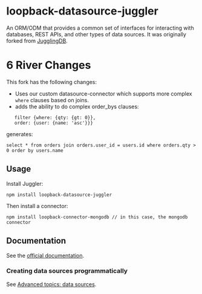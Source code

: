 # loopback-datasource-juggler

An ORM/ODM that provides a common set of interfaces for interacting with databases, REST APIs, and other types of data sources. It was originally forked from [JugglingDB](https://github.com/1602/jugglingdb).

# 6 River Changes

This fork has the following changes:

* Uses our custom datasource-connector which supports more complex `where` clauses based on joins.
* adds the ability to do complex order_bys clauses:

```
   filter {where: {qty: {gt: 0}}, 
   order: {user: {name: 'asc'}}}
```

generates:

`select * from orders join orders.user_id = users.id where orders.qty > 0 order by users.name`


## Usage

Install Juggler:

```
npm install loopback-datasource-juggler
```

Then install a connector:

```
npm install loopback-connector-mongodb // in this case, the mongodb connector
```

## Documentation

See the [official documentation](http://docs.strongloop.com).

### Creating data sources programmatically

See [Advanced topics: data sources](http://docs.strongloop.com/display/LB/Advanced+topics%3A+data+sources). 

